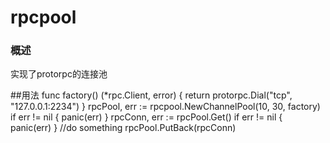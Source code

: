 # rpcpool

### 概述 ###

实现了protorpc的连接池

##用法
func factory() (*rpc.Client, error) {
	return protorpc.Dial("tcp", "127.0.0.1:2234")
}
rpcPool, err := rpcpool.NewChannelPool(10, 30, factory)
if err != nil {
	panic(err)
}
rpcConn, err := rpcPool.Get()
if err != nil {
	panic(err)
}
//do something
rpcPool.PutBack(rpcConn)
